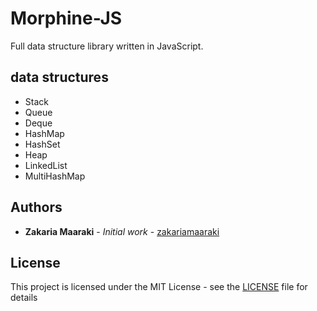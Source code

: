 # Morphine-JS

Full data structure library written in JavaScript.

## data structures
* Stack
* Queue
* Deque
* HashMap
* HashSet
* Heap
* LinkedList
* MultiHashMap


## Authors

* **Zakaria Maaraki** - *Initial work* - [zakariamaaraki](https://github.com/zakariamaaraki)

## License

This project is licensed under the MIT License - see the [LICENSE](LICENSE) file for details

